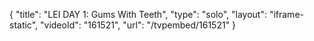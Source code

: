 {
    "title": "LEI DAY 1: Gums With Teeth",
    "type": "solo",
    "layout": "iframe-static",
    "videoId": "161521",
    "url": "\/tvpembed\/161521"
}
